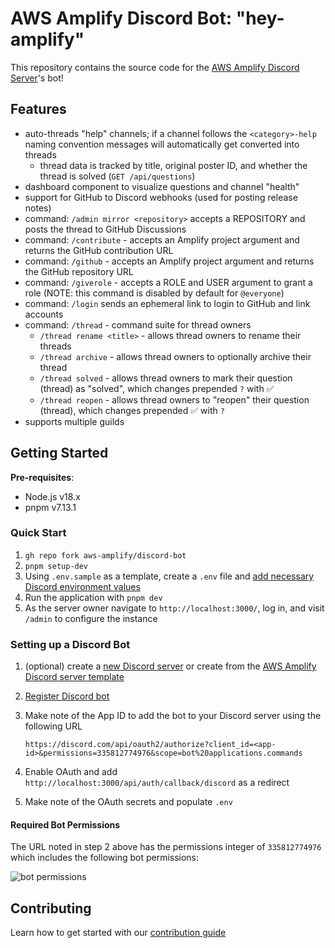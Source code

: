 # AWS Amplify Discord Bot: "hey-amplify"

This repository contains the source code for the [AWS Amplify Discord Server](https://discord.gg/8RFCGKMfVM)'s bot!

## Features 

- auto-threads "help" channels; if a channel follows the `<category>-help` naming convention messages will automatically get converted into threads
  - thread data is tracked by title, original poster ID, and whether the thread is solved (`GET /api/questions`)
- dashboard component to visualize questions and channel "health"
- support for GitHub to Discord webhooks (used for posting release notes)
- command: `/admin mirror <repository>` accepts a REPOSITORY and posts the thread to GitHub Discussions
- command: `/contribute` - accepts an Amplify project argument and returns the GitHub contribution URL
- command: `/github` - accepts an Amplify project argument and returns the GitHub repository URL
- command: `/giverole` - accepts a ROLE and USER argument to grant a role (NOTE: this command is disabled by default for `@everyone`)
- command: `/login` sends an ephemeral link to login to GitHub and link accounts
- command: `/thread` - command suite for thread owners
  - `/thread rename <title>` - allows thread owners to rename their threads
  - `/thread archive` - allows thread owners to optionally archive their thread
  - `/thread solved` - allows thread owners to mark their question (thread) as "solved", which changes prepended `?` with ✅
  - `/thread reopen` - allows thread owners to "reopen" their question (thread), which changes prepended ✅ with `?`
- supports multiple guilds

## Getting Started

**Pre-requisites**:

- Node.js v18.x
- pnpm v7.13.1

### Quick Start

1. `gh repo fork aws-amplify/discord-bot`
2. `pnpm setup-dev`
3. Using `.env.sample` as a template, create a `.env` file and [add necessary Discord environment values](#setting-up-a-discord-bot)
4. Run the application with `pnpm dev`
5. As the server owner navigate to `http://localhost:3000/`, log in, and visit `/admin` to configure the instance

### Setting up a Discord Bot

<!-- TODO: screenshots -->

1. (optional) create a [new Discord server](https://discord.new) or create from the [AWS Amplify Discord server template](https://discord.new/vmyFvRYDtUsn)
2. [Register Discord bot](https://discord.com/developers/applications)
3. Make note of the App ID to add the bot to your Discord server using the following URL

   ```text
   https://discord.com/api/oauth2/authorize?client_id=<app-id>&permissions=335812774976&scope=bot%20applications.commands
   ```

4. Enable OAuth and add `http://localhost:3000/api/auth/callback/discord` as a redirect
5. Make note of the OAuth secrets and populate `.env`

#### Required Bot Permissions

The URL noted in step 2 above has the permissions integer of `335812774976` which includes the following bot permissions:

![bot permissions](./docs/bot-permissions.png)

## Contributing

Learn how to get started with our [contribution guide](./CONTRIBUTING.md)
